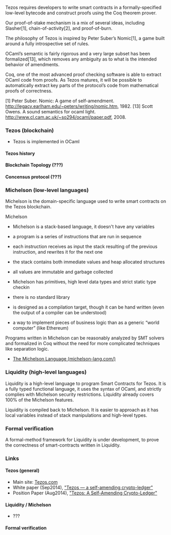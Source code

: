 Tezos	requires	developers	to	write	smart	contracts	in	a	formally-specified	low-level	bytecode	and	construct	proofs	using	the	Coq	theorem	prover.

Our proof-of-stake mechanism is a mix of several ideas, including Slasher[1], chain-of-activity[2], and proof-of-burn.

The philosophy of Tezos is inspired by Peter Suber’s Nomic[1], a game built around a fully introspective set of rules.

OCaml’s semantic is fairly rigorous and a very large subset has been formalized[13], which removes any ambiguity as to what is the intended behavior of amendments.

Coq, one of the most advanced proof checking software is able to extract OCaml code from proofs. As Tezos matures, it will be possible to automatically extract key parts of the protocol’s code from mathematical proofs of correctness.

[1] Peter Suber. Nomic: A game of self-amendment. http://legacy.earlham.edu/~peters/writing/nomic.htm, 1982.
[13] Scott Owens. A sound semantics for ocaml light. http://www.cl.cam.ac.uk/~so294/ocaml/paper.pdf, 2008.

### Tezos (blockchain)
- Tezos is implemented in OCaml

#### Tezos history 

#### Blockchain Topology (???)

#### Concensus protocol (???)

### Michelson (low-level languages)

Michelson is the domain-specific language used to write smart contracts on the Tezos blockchain. 

Michelson
- Michelson is a stack-based language, it doesn't have any variables
- a program is a series of instructions that are run in sequence
- each instruction receives as input the stack resulting of the previous instruction, and rewrites it for the next one
- the stack contains both immediate values and heap allocated structures
- all values are immutable and garbage collected
- Michelson has primitives, high level data types and strict static type checkin

- there is no standard library
- is designed as a compilation target, though it can be hand written (even the output of a compiler can be understood)
- a way to implement pieces of business logic than as a generic “world computer” (like Ethereum)

Programs written in Michelson can be reasonably analyzed by SMT solvers and formalized in Coq without the need for more complicated techniques like separation logic.

- [The Michelson Language (michelson-lang.com/)](https://www.michelson-lang.com/)

### Liquidity (high-level languages)

Liquidity is a high-level language to program Smart Contracts for Tezos. It is a fully typed functional language, it uses the syntax of OCaml, and strictly complies with Michelson security restrictions. Liquidity already covers 100% of the Michelson features. 

Liquidity is compiled back to Michelson. It is easier to approach as it has local variables instead of stack manipulations and high-level types.

### Formal verification

A formal-method framework for Liquidity is under development, to prove the correctness of smart-contracts written in Liquidity.

### Links

#### Tezos (general)
- Main site: [Tezos.com](https://tezos.com)
- White paper (Sep2014), ["Tezos — a self-amending crypto-ledger"](https://tezos.com/static/papers/white_paper.pdf)
- Position Paper (Aug2014), ["Tezos: A Self-Amending Crypto-Ledger"](https://tezos.com/static/papers/position_paper.pdf)

#### Liquidity / Michelson
- ???

#### Formal verification
